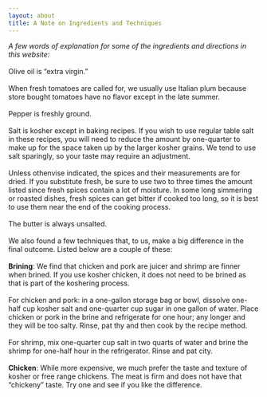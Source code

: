 ```yaml
---
layout: about
title: A Note on Ingredients and Techniques
---
```

<i>A few words of explanation for some of the ingredients and directions in this website:</i>
<br><br>
Olive oil is “extra virgin.” 
<br><br>
When fresh tomatoes are called for, we usually use Italian plum because store bought tomatoes have no flavor except in the late summer.
<br><br>
Pepper is freshly ground.
<br><br>
Salt is kosher except in baking recipes. If you wish to use regular table salt in these recipes, you will need to reduce the amount by one-quarter to make up for the space taken up by the larger kosher grains. We tend to use salt sparingly, so your taste may require an adjustment. 
<br><br>
Unless othenvise indicated, the spices and their measurements are for dried. If you substitute fresh, be sure to use two to three times the amount listed since fresh spices contain a lot of moisture. In some long simmering or roasted dishes, fresh spices can get bitter if cooked too long, so it is best to use them near the end of the cooking process. 
<br><br>
The butter is always unsalted.
<br><br>
We also found a few techniques that, to us, make a big difference in the final outcome. Listed below are a couple of these:
<br><br>
<b>Brining</b>: We find that chicken and pork are juicer and shrimp are finner when brined. If you use kosher chicken, it does not need to be brined as that is part of the koshering process.
<br><br>
For chicken and pork: in a one-gallon storage bag or bowl, dissolve one-half cup kosher salt and one-quarter cup sugar in one gallon of water. Place chicken or pork in the brine and refrigerate for one hour; any longer and they will be too salty. Rinse, pat thy and then cook by the recipe method.
<br><br>
For shrimp, mix one-quarter cup salt in two quarts of water and brine the shrimp for one-half hour in the refrigerator. Rinse and pat city.
<br><br>
<b>Chicken</b>: While more expensive, we much prefer the taste and texture of kosher or free range chickens. The meat is firm and does not have that “chickeny” taste. Try one and see if you like the difference.
